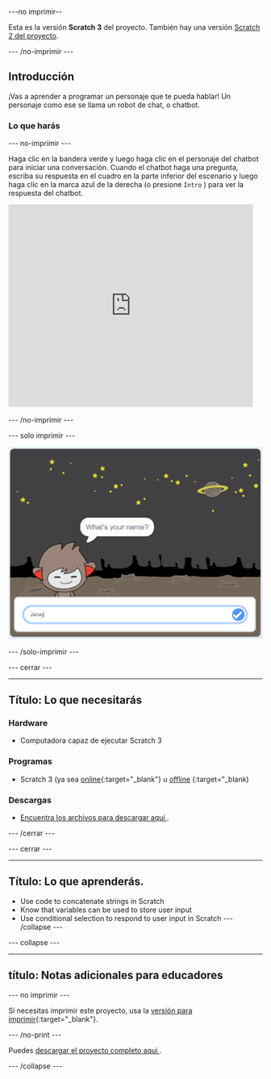 \---no imprimir--

Esta es la versión **Scratch 3** del proyecto. También hay una versión [Scratch 2 del proyecto](https://projects.raspberrypi.org/en/projects/chatbot-scratch2).

\--- /no-imprimir \---

## Introducción

¡Vas a aprender a programar un personaje que te pueda hablar! Un personaje como ese se llama un robot de chat, o chatbot.

### Lo que harás

\--- no-imprimir \---

Haga clic en la bandera verde y luego haga clic en el personaje del chatbot para iniciar una conversación. Cuando el chatbot haga una pregunta, escriba su respuesta en el cuadro en la parte inferior del escenario y luego haga clic en la marca azul de la derecha (o presione ` Intro ` ) para ver la respuesta del chatbot.

<div class="scratch-preview">
  <iframe allowtransparency="true" width="485" height="402" src="https://scratch.mit.edu/projects/embed/248864190/?autostart=false" 
  frameborder="0" scrolling="no"></iframe>
</div>

\--- /no-imprimir \---

\--- solo imprimir \---

![proyecto completo](images/chatbot-preview.png)

\--- /solo-imprimir \---

\--- cerrar \---

* * *

## Título: Lo que necesitarás

### Hardware

- Computadora capaz de ejecutar Scratch 3

### Programas

- Scratch 3 (ya sea [online](https://rpf.io/scratchon){:target="_blank"} u [offline](https://rpf.io/scratchoff) {:target="_blank)

### Descargas

- [ Encuentra los archivos para descargar aquí ](http://rpf.io/p/en/chatbot-go) .

\--- /cerrar \---

\--- cerrar \---

* * *

## Título: Lo que aprenderás.

- Use code to concatenate strings in Scratch
- Know that variables can be used to store user input
- Use conditional selection to respond to user input in Scratch \--- /collapse \---

\--- collapse \---

* * *

## título: Notas adicionales para educadores

\--- no imprimir \---

Si necesitas imprimir este proyecto, usa la [versión para imprimir](https://projects.raspberrypi.org/en/projects/chatbot/print){:target="_blank"}.

\--- /no-print \---

Puedes [ descargar el proyecto completo aquí ](http://rpf.io/p/en/chatbot-get).

\--- /collapse \---